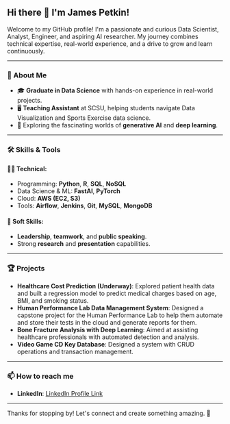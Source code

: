 ## Hi there 👋 I'm James Petkin!

Welcome to my GitHub profile! I'm a passionate and curious Data Scientist, Analyst, Engineer, and aspiring AI researcher. My journey combines technical expertise, real-world experience, and a drive to grow and learn continuously.

---

### 🚀 About Me
- 🎓 **Graduate in Data Science** with hands-on experience in real-world projects.
- 🖥️ **Teaching Assistant** at SCSU, helping students navigate Data Visualization and Sports Exercise data science.
- 🧠 Exploring the fascinating worlds of **generative AI** and **deep learning**.

---

### 🛠️ Skills & Tools
#### 🧑‍💻 Technical:
- Programming: **Python**, **R**, **SQL**, **NoSQL**
- Data Science & ML: **FastAI**, **PyTorch**
- Cloud: **AWS (EC2, S3)**
- Tools: **Airflow**, **Jenkins**, **Git**, **MySQL**, **MongoDB**

#### 🌟 Soft Skills:
- **Leadership**, **teamwork**, and **public speaking**.
- Strong **research** and **presentation** capabilities.

---

### 🏆 Projects
- **Healthcare Cost Prediction (Underway)**: Explored patient health data and built a regression model to predict medical charges based on age, BMI, and smoking status.
- **Human Performance Lab Data Management System**: Designed a capstone project for the Human Performance Lab to help them automate and store their tests in the cloud and generate reports for them.
- **Bone Fracture Analysis with Deep Learning**: Aimed at assisting healthcare professionals with automated detection and analysis.
- **Video Game CD Key Database**: Designed a system with CRUD operations and transaction management.
  
---

### 📫 How to reach me
- **LinkedIn**: [LinkedIn Profile Link]([https://linkedin.com/in/james-petkin])

---

Thanks for stopping by! Let's connect and create something amazing. 🚀
